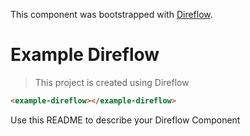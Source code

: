 This component was bootstrapped with [Direflow](https://direflow.io).

# Example Direflow
> This project is created using Direflow

```html
<example-direflow></example-direflow>
```

Use this README to describe your Direflow Component